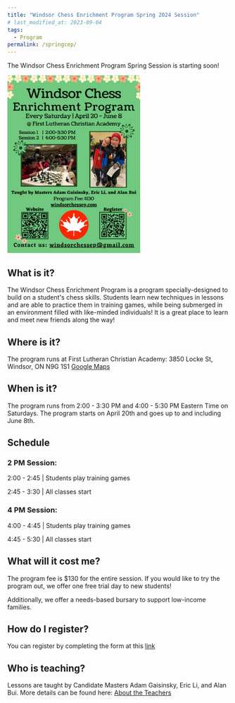 ```yaml
---
title: "Windsor Chess Enrichment Program Spring 2024 Session"
# last_modified_at: 2023-09-04
tags:
  - Program
permalink: /springcep/
---
```


The Windsor Chess Enrichment Program Spring Session is starting soon! 

<img src="/assets/images/WindsorCEPSpring2024.png" alt="Program Flyer" height = "60%" width = "60%"> 

<h2>What is it?</h2>

The Windsor Chess Enrichment Program is a program specially-designed to build on a student's chess skills. Students learn new techniques in lessons and are able to practice them in training games, while being submerged in an environment filled with like-minded individuals! It is a great place to learn and meet new friends along the way!

<h2>Where is it?</h2>

The program runs at First Lutheran Christian Academy: 3850 Locke St, Windsor, ON N9G 1S1 
<a href="https://goo.gl/maps/YyF3MtTgnUew8BHx7">Google Maps </a>

<h2>When is it?</h2>

The program runs from 2:00 - 3:30 PM and 4:00 - 5:30 PM Eastern Time on Saturdays. The program starts on April 20th and goes up to and including June 8th.

<h2>Schedule</h2>

<h3>2 PM Session:</h3>

<p>2:00 - 2:45 | Students play training games </p>

<p>2:45 - 3:30 | All classes start </p>

<h3>4 PM Session:</h3>

<p>4:00 - 4:45 | Students play training games </p>

<p>4:45 - 5:30 | All classes start </p>

<h2>What will it cost me?</h2>

The program fee is $130 for the entire session. If you would like to try the program out, we offer one free trial day to new students!

Additionally, we offer a needs-based bursary to support low-income families.

<h2>How do I register?</h2>

You can register by completing the form at this [link](https://forms.gle/WuuD4RJZUgrKjSdQA)

<h2>Who is teaching?</h2>

Lessons are taught by Candidate Masters Adam Gaisinsky, Eric Li, and Alan Bui. More details can be found here: <a href = "/about/#adam-gaisinsky">About the Teachers</a>